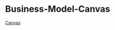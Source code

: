 # Business-Model-Canvas
[Canvas](https://genecoin-science.github.io/Business-Model-Canvas/jerik_mdCanvas/mdCanvas.html)
